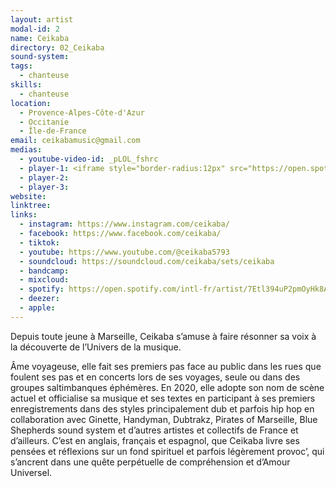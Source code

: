 ```yaml
---
layout: artist
modal-id: 2
name: Ceikaba
directory: 02_Ceikaba
sound-system: 
tags: 
  - chanteuse
skills: 
  - chanteuse
location:
  - Provence-Alpes-Côte-d'Azur
  - Occitanie 
  - Île-de-France 
email: ceikabamusic@gmail.com
medias:
  - youtube-video-id: _pLOL_fshrc
  - player-1: <iframe style="border-radius:12px" src="https://open.spotify.com/embed/artist/7Etl394uP2pmOyHk8A5p6w?utm_source=generator" width="100%" height="352" frameBorder="0" allowfullscreen="" allow="autoplay; clipboard-write; encrypted-media; fullscreen; picture-in-picture" loading="lazy"></iframe>
  - player-2: 
  - player-3: 
website: 
linktree: 
links:
  - instagram: https://www.instagram.com/ceikaba/
  - facebook: https://www.facebook.com/ceikaba/
  - tiktok: 
  - youtube: https://www.youtube.com/@ceikaba5793
  - soundcloud: https://soundcloud.com/ceikaba/sets/ceikaba
  - bandcamp: 
  - mixcloud: 
  - spotify: https://open.spotify.com/intl-fr/artist/7Etl394uP2pmOyHk8A5p6w
  - deezer: 
  - apple: 
---
```


Depuis toute jeune à Marseille, Ceikaba s’amuse à faire résonner sa voix à la découverte de l’Univers de la musique.

Âme voyageuse, elle fait ses premiers pas face au public dans les rues que foulent ses pas et en concerts lors de ses voyages, seule ou dans des groupes saltimbanques éphémères. En 2020, elle adopte son nom de scène actuel et officialise sa musique et ses textes en participant à ses premiers enregistrements dans des styles principalement dub et parfois hip hop en collaboration avec Ginette, Handyman, Dubtrakz, Pirates of Marseille, Blue Shepherds sound system et d’autres artistes et collectifs de France et d’ailleurs.
C’est en anglais, français et espagnol, que Ceikaba livre ses pensées et réflexions sur un fond spirituel et parfois légèrement provoc’, qui s’ancrent dans une quête perpétuelle de compréhension et d’Amour Universel.
